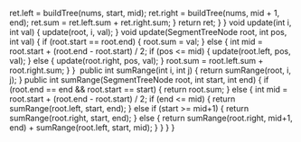 ret.left = buildTree(nums, start, mid);
ret.right = buildTree(nums, mid + 1, end);
ret.sum = ret.left.sum + ret.right.sum;
}
return ret;
}
}
void update(int i, int val) {
update(root, i, val);
}
void update(SegmentTreeNode root, int pos, int val) {
if (root.start == root.end) {
root.sum = val;
} else {
int mid = root.start + (root.end - root.start) / 2;
if (pos <= mid) {
update(root.left, pos, val);
} else {
update(root.right, pos, val);
}
root.sum = root.left.sum + root.right.sum;
}
}
​
public int sumRange(int i, int j) {
return sumRange(root, i, j);
}
public int sumRange(SegmentTreeNode root, int start, int end) {
if (root.end == end && root.start == start) {
return root.sum;
} else {
int mid = root.start + (root.end - root.start) / 2;
if (end <= mid) {
return sumRange(root.left, start, end);
} else if (start >= mid+1) {
return sumRange(root.right, start, end);
}  else {
return sumRange(root.right, mid+1, end) + sumRange(root.left, start, mid);
}
}
}
}
```